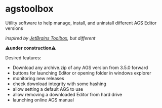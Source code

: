 # agstoolbox
Utility software to help manage, install, and uninstall different AGS Editor versions

_inspired by [JetBrains Toolbox](https://www.jetbrains.com/toolbox-app/), but different_

⚠**under construction**⚠

Desired features:

- Download any archive.zip of any AGS version from 3.5.0 forward
- buttons for launching Editor or opening folder in windows explorer
- monitoring new releases
- check download integrity with some hashing
- allow setting a default AGS to use
- allow removing a downloaded Editor from hard drive
- launching online AGS manual
